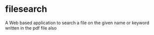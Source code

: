 # filesearch
A Web based application to search a file on the given name or keyword written in the pdf file also
